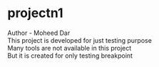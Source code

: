 # projectn1
Author - Moheed Dar 
<br> This project is developed for just testing purpose <br>
Many tools are not available in this project <br>
But it is created for only testing breakpoint
